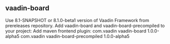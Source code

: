 vaadin-board
-----
Use 8.1-SNAPSHOT or 8.1.0-beta1 version of Vaadin Framework from prereleases repository.
Add vaadin-board and vaadin-board-precompiled to your project:
Add maven frontend plugin:
<dependencies>
  <dependency>
    <groupId>com.vaadin</groupId>
    <artifactId>vaadin-board</artifactId>
    <version>1.0.0-alpha5</version>
  </dependency>
  <dependency>
    <groupId>com.vaadin</groupId>
    <artifactId>vaadin-board-precompiled</artifactId>
    <version>1.0.0-alpha5</version>
  </dependency>
</dependencies>

